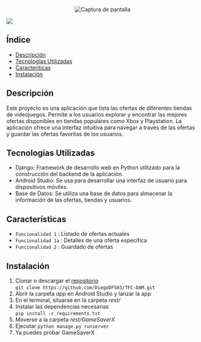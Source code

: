 
<p align="center">
  <img src="https://github.com/DiegoDFS03/TFC-DAM/assets/129044659/e659eac1-94af-402a-b5a6-25148675be9d" alt="Captura de pantalla">
</p>
<p align="left">
   <img src="https://img.shields.io/badge/STATUS-EN%20DESAROLLO-green">
   </p>

## Índice
- [Descripción](#descripción)
- [Tecnologías Utilizadas](#tecnologías-utilizadas)
- [Caracteríticas](#características)
- [Instalación](#instalación)

## Descripción
Este proyecto es una aplicación que lista las ofertas de diferentes tiendas de videojuegos. Permite a los usuarios explorar y encontrar las mejores ofertas disponibles en tiendas populares como Xbox y Playstation. La aplicación ofrece una interfaz intuitiva para navegar a través de las ofertas y guardar las ofertas favoritas de los usuarios.

## Tecnologías Utilizadas
- Django: Framework de desarrollo web en Python utilizado para la construcción del backend de la aplicación.
- Android Studio: Se usa para desarrollar una interfaz de usuario para dispositivos móviles.
- Base de Datos: Se utiliza una base de datos para almacenar la información de las ofertas, tiendas y usuarios.

## Características
- `Funcionalidad 1` : Listado de ofertas actuales
- `Funcionalidad 1a` : Detalles de una oferta especifica
- `Funcionalidad 2` : Guardado de ofertas


## Instalación
1. Clonar o descargar el [repositorio](https://github.com/DiegoDFS03/TFC-DAM.git) </br>`git clone https://github.com/DiegoDFS03/TFC-DAM.git`
2. Abrir la carpeta *app* en Android Studio y lanzar la app
3. En el terminal, situarse en la carpeta *rest/*
4. Instalar las dependencias necesarias </br> `pip install -r requirements.txt`
5. Moverse a la carpeta *rest/GameSaverX*
6. Ejecutar `python manage.py runserver`
7. Ya puedes probar GameSaverX
